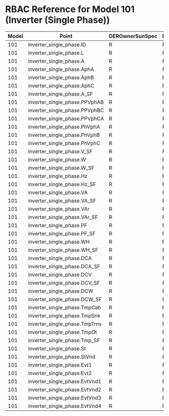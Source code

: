 # RBAC Reference for Model 101 (Inverter (Single Phase))

| Model | Point | DEROwnerSunSpec | DERInstallerSunSpec | DERVendorSunSpec | ServiceProviderSunSpec | GridOperatorSunSpec |
|-------|-------|------------------|---------------------|------------------|------------------------|---------------------|
| 101 | inverter_single_phase.ID | R | R | R | R | R |
| 101 | inverter_single_phase.L | R | R | R | R | R |
| 101 | inverter_single_phase.A | R | R | R | R | R |
| 101 | inverter_single_phase.AphA | R | R | R | R | R |
| 101 | inverter_single_phase.AphB | R | R | R | R | R |
| 101 | inverter_single_phase.AphC | R | R | R | R | R |
| 101 | inverter_single_phase.A_SF | R | R | R | R | R |
| 101 | inverter_single_phase.PPVphAB | R | R | R | R | R |
| 101 | inverter_single_phase.PPVphBC | R | R | R | R | R |
| 101 | inverter_single_phase.PPVphCA | R | R | R | R | R |
| 101 | inverter_single_phase.PhVphA | R | R | R | R | R |
| 101 | inverter_single_phase.PhVphB | R | R | R | R | R |
| 101 | inverter_single_phase.PhVphC | R | R | R | R | R |
| 101 | inverter_single_phase.V_SF | R | R | R | R | R |
| 101 | inverter_single_phase.W | R | R | R | R | R |
| 101 | inverter_single_phase.W_SF | R | R | R | R | R |
| 101 | inverter_single_phase.Hz | R | R | R | R | R |
| 101 | inverter_single_phase.Hz_SF | R | R | R | R | R |
| 101 | inverter_single_phase.VA | R | R | R | R | R |
| 101 | inverter_single_phase.VA_SF | R | R | R | R | R |
| 101 | inverter_single_phase.VAr | R | R | R | R | R |
| 101 | inverter_single_phase.VAr_SF | R | R | R | R | R |
| 101 | inverter_single_phase.PF | R | R | R | R | R |
| 101 | inverter_single_phase.PF_SF | R | R | R | R | R |
| 101 | inverter_single_phase.WH | R | R | R | R | R |
| 101 | inverter_single_phase.WH_SF | R | R | R | R | R |
| 101 | inverter_single_phase.DCA | R | R | R | R | R |
| 101 | inverter_single_phase.DCA_SF | R | R | R | R | R |
| 101 | inverter_single_phase.DCV | R | R | R | R | R |
| 101 | inverter_single_phase.DCV_SF | R | R | R | R | R |
| 101 | inverter_single_phase.DCW | R | R | R | R | R |
| 101 | inverter_single_phase.DCW_SF | R | R | R | R | R |
| 101 | inverter_single_phase.TmpCab | R | R | R | R | R |
| 101 | inverter_single_phase.TmpSnk | R | R | R | R | R |
| 101 | inverter_single_phase.TmpTrns | R | R | R | R | R |
| 101 | inverter_single_phase.TmpOt | R | R | R | R | R |
| 101 | inverter_single_phase.Tmp_SF | R | R | R | R | R |
| 101 | inverter_single_phase.St | R | R | R | R | R |
| 101 | inverter_single_phase.StVnd | R | R | R | R | R |
| 101 | inverter_single_phase.Evt1 | R | R | R | R | R |
| 101 | inverter_single_phase.Evt2 | R | R | R | R | R |
| 101 | inverter_single_phase.EvtVnd1 | R | R | R | R | R |
| 101 | inverter_single_phase.EvtVnd2 | R | R | R | R | R |
| 101 | inverter_single_phase.EvtVnd3 | R | R | R | R | R |
| 101 | inverter_single_phase.EvtVnd4 | R | R | R | R | R |
